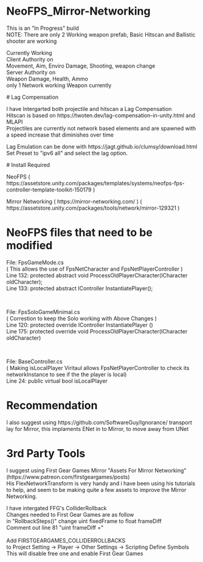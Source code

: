 # NeoFPS_Mirror-Networking

This is an "In Progress" build <br>
NOTE: There are only 2 Working weapon prefab, Basic Hitscan and Ballistic shooter are working<br>
<p>
Currently Working<br>
Client Authority on<br>
Movement, Aim, Enviro Damage, Shooting, weapon change<br>
Server Authority on<br>
Weapon Damage, Health, Ammo<br>
only 1 Network working Weapon currently
</p>
# Lag Compensation
<p>
  I have Intergarted both projectile and hitscan a Lag Compensation<br>
Hitscan is based on https://twoten.dev/lag-compensation-in-unity.html and MLAPI<br>
Projectiles are currently not network based elements and are spawned with a speed increase that diminishes over time
</p>
<p>
  Lag Emulation can be done with https://jagt.github.io/clumsy/download.html<br>
Set Preset to "ipv6 all" and select the lag option.
</p>
# Install Required
<p>NeoFPS ( https://assetstore.unity.com/packages/templates/systems/neofps-fps-controller-template-toolkit-150179 )</p>
<p>Mirror Networking ( https://mirror-networking.com/ ) ( https://assetstore.unity.com/packages/tools/network/mirror-129321 )</p>

# NeoFPS files that need to be modified 
<p>File: FpsGameMode.cs<br>
( This allows the use of FpsNetCharacter and FpsNetPlayerController )<br>
Line 132: protected abstract void ProcessOldPlayerCharacter(ICharacter oldCharacter);<br>
Line 133: protected abstract IController InstantiatePlayer();</p>
<br>
<p>File: FpsSoloGameMinimal.cs<br>
( Correstion to keep the Solo working with Above Changes )<br>
Line 120: protected override IController InstantiatePlayer ()<br>
Line 175: protected override void ProcessOldPlayerCharacter(ICharacter oldCharacter)</p>
<br>
<p>File: BaseController.cs<br>
( Making isLocalPlayer Viritaul allows FpsNetPlayerController to check its networkInstance to see if the the player is local)<br>
Line 24: public virtual bool isLocalPlayer</p>

# Recommendation 
<p>
I also suggest using https://github.com/SoftwareGuy/Ignorance/ transport lay for Mirror, this implaments ENet in to Mirror, to move away from UNet
</p>

# 3rd Party Tools
<p>I suggest using First Gear Games Mirror "Assets For Mirror Networking" (https://www.patreon.com/firstgeargames/posts)<br>
His FlexNetworkTransform is very handy and i have been using his tutorials to help, and seem to be making quite a few assets to improve the Mirror Networking.
</p>
<p>I have intergated FFG's ColliderRollback<br>
Changes needed to First Gear Games are as follow<br>
in "RollbackSteps()" change uint fixedFrame to float frameDiff<br>
Comment out line 81 "uint frameDiff ="<br><br>
Add FIRSTGEARGAMES_COLLIDERROLLBACKS<br>
to Project Setting -> Player -> Other Settings -> Scripting Define Symbols<br>
This will disable free one and enable First Gear Games<br>
</p>

